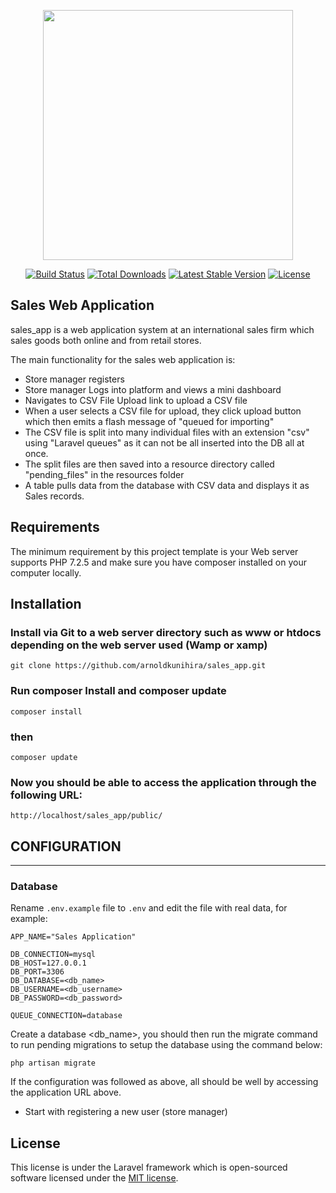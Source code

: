 <p align="center"><a href="https://laravel.com" target="_blank"><img src="https://raw.githubusercontent.com/laravel/art/master/logo-lockup/5%20SVG/2%20CMYK/1%20Full%20Color/laravel-logolockup-cmyk-red.svg" width="400"></a></p>

<p align="center">
<a href="https://travis-ci.org/laravel/framework"><img src="https://travis-ci.org/laravel/framework.svg" alt="Build Status"></a>
<a href="https://packagist.org/packages/laravel/framework"><img src="https://poser.pugx.org/laravel/framework/d/total.svg" alt="Total Downloads"></a>
<a href="https://packagist.org/packages/laravel/framework"><img src="https://poser.pugx.org/laravel/framework/v/stable.svg" alt="Latest Stable Version"></a>
<a href="https://packagist.org/packages/laravel/framework"><img src="https://poser.pugx.org/laravel/framework/license.svg" alt="License"></a>
</p>

## Sales Web Application

sales_app is a web application system at an international sales firm which sales goods both online and from retail stores.

The main functionality for the sales web application is: 

- Store manager registers
- Store manager Logs into platform and views a mini dashboard
- Navigates to CSV File Upload link to upload a CSV file
- When a user selects a CSV file for upload, they click upload button which then emits a flash message of "queued for importing"
- The CSV file is split into many individual files with an extension "csv" using "Laravel queues" as it can not be all inserted into the DB all at once.
- The split files are then saved into a resource directory called "pending_files" in the resources folder
- A table pulls data from the database with CSV data and displays it as Sales records.

## Requirements

The minimum requirement by this project template is your Web server supports PHP 7.2.5 and make sure you have composer installed on your computer locally.

## Installation

### Install via Git to a web server directory such as www or htdocs depending on the web server used (Wamp or xamp)

~~~
git clone https://github.com/arnoldkunihira/sales_app.git
~~~

### Run composer Install and composer update

~~~
composer install 
~~~

### then

~~~
composer update 
~~~

### Now you should be able to access the application through the following URL:

~~~
http://localhost/sales_app/public/
~~~

## CONFIGURATION
-------------

### Database

Rename `.env.example` file to `.env` and edit the file with real data, for example:

~~~
APP_NAME="Sales Application"
~~~

~~~
DB_CONNECTION=mysql
DB_HOST=127.0.0.1
DB_PORT=3306
DB_DATABASE=<db_name>
DB_USERNAME=<db_username>
DB_PASSWORD=<db_password>
~~~

~~~
QUEUE_CONNECTION=database
~~~

Create a database <db_name>, you should then run the migrate command to run pending migrations to setup the database using the command below:

~~~
php artisan migrate
~~~

If the configuration was followed as above, all should be well by accessing the application URL above.

- Start with registering a new user (store manager)

## License

This license is under the Laravel framework which is open-sourced software licensed under the [MIT license](https://opensource.org/licenses/MIT).
